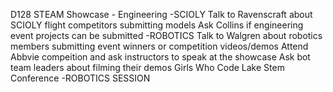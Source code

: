 D128 STEAM Showcase - Engineering
    -SCIOLY
        Talk to Ravenscraft about SCIOLY flight competitors submitting models
        Ask Collins if engineering event projects can be submitted
    -ROBOTICS
        Talk to Walgren about robotics members submitting event winners or competition videos/demos
        Attend Abbvie compeition and ask instructors to speak at the showcase
        Ask bot team leaders about filming their demos
Girls Who Code
    Lake Stem Conference
    -ROBOTICS SESSION
    
